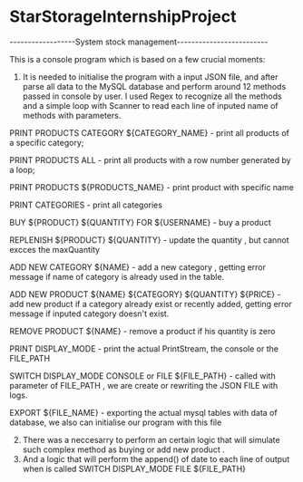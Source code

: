 # StarStorageInternshipProject

------------------System stock management-------------------------

This is a console program which is based on a few crucial moments:
1. It is needed to initialise the program with a input JSON file, and after parse all data to the MySQL database and perform around 12 methods passed in console by user. I used 
Regex to recognize all the methods and a simple loop with Scanner to read each line of inputed name of methods with parameters.

PRINT PRODUCTS CATEGORY ${CATEGORY_NAME} - print all products of a specific category;

PRINT PRODUCTS ALL - print all products with a row number generated by a loop;

PRINT PRODUCTS ${PRODUCTS_NAME} - print product with specific name

PRINT CATEGORIES - print all categories

BUY ${PRODUCT} ${QUANTITY} FOR ${USERNAME} - buy a product 

REPLENISH ${PRODUCT} ${QUANTITY} - update the quantity , but cannot excces the maxQuantity

ADD NEW CATEGORY ${NAME} - add a  new category , getting error message if name of category is already used in the table. 

ADD NEW PRODUCT ${NAME} ${CATEGORY} ${QUANTITY} ${PRICE} - add new product if a category already exist or recently added, getting error message if inputed category doesn't exist. 

REMOVE PRODUCT ${NAME} - remove a product if his quantity is zero 

PRINT DISPLAY_MODE - print the actual PrintStream, the console or the FILE_PATH

SWITCH DISPLAY_MODE CONSOLE or FILE ${FILE_PATH} - called with parameter of FILE_PATH , we are create or rewriting the JSON FILE with logs.

EXPORT ${FILE_NAME} - exporting the actual mysql tables with data of database, we also can initialise our program with this file

2. There was a neccesarry to perform an certain logic that will simulate such complex method as buying or add new product .
3. And a logic that will perform the append() of date to each line of output when is called SWITCH DISPLAY_MODE FILE ${FILE_PATH}
